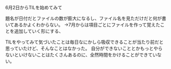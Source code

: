 6月2日からTILを始めてみて

題名が日付だとファイルの数が膨大になるし、ファイル名を見ただけだと何が書いてあるかよくわからない。
→7月からは項目ごとにファイルを作って覚えたことを追加していく形にする、

TILをやってみて気づいたことは毎日なにかしら吸収できることが当たり前だと思っていたけど、そんなことはなかった。
自分ができないこととかもっとやらないといけないことはたくさんあるのに、全然時間をかけることができていない。

